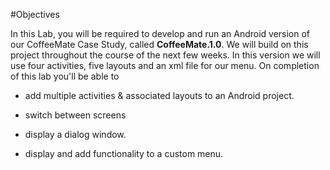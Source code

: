 #Objectives

In this Lab, you will be required to develop and run an Android version of our CoffeeMate Case Study, called <b>CoffeeMate.1.0</b>. We will build on this project throughout the course of the next few weeks. In this version we will use four activities, five layouts and an xml file for our menu. On completion of this lab you'll be able to 

- add multiple activities & associated layouts to an Android project.

- switch between screens

- display a dialog window.

- display and add functionality to a custom menu.
